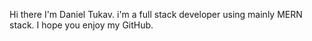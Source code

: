Hi there I'm Daniel Tukav.
i'm a full stack developer using mainly MERN stack.
I hope you enjoy my GitHub.
